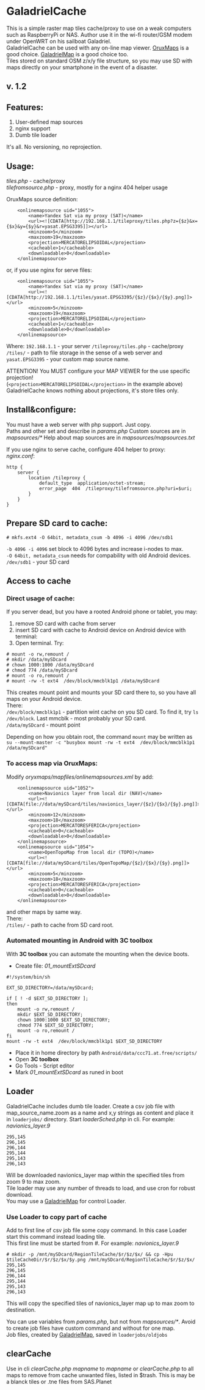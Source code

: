 # GaladrielCache
This is a simple raster map tiles cache/proxy to use on a weak computers such as RaspberryPi or NAS. Author use it in the wi-fi router/GSM modem under OpenWRT on his sailboat Galadriel.  
GaladrielCache can be used with any on-line map viewer. [OruxMaps](http://www.oruxmaps.com/cs/en/) is a good choice. [GaladrielMap](https://github.com/VladimirKalachikhin/Galadriel-map/tree/master) is a good choice too.  
Tiles stored on standard OSM z/x/y file structure, so you may use SD with maps directly on your smartphone in the event of a disaster.

## v. 1.2

## Features:
1. User-defined map sources
2. nginx support
3. Dumb tile loader

It's all. No versioning, no reprojection.

## Usage:
_tiles.php_ - cache/proxy  
_tilefromsource.php_ - proxy, mostly for a nginx 404 helper usage

OruxMaps source definition:
```
	<onlinemapsource uid="1055">
		<name>Yandex Sat via my proxy (SAT)</name>
		<url><![CDATA[http://192.168.1.1/tileproxy/tiles.php?z={$z}&x={$x}&y={$y}&r=yasat.EPSG3395]]></url>
		<minzoom>5</minzoom>
		<maxzoom>19</maxzoom>
		<projection>MERCATORELIPSOIDAL</projection>
		<cacheable>1</cacheable>
		<downloadable>0</downloadable>
	</onlinemapsource>
```
or, if you use nginx for serve files:
```
	<onlinemapsource uid="1055">
		<name>Yandex Sat via my proxy (SAT)</name>
		<url><![CDATA[http://192.168.1.1/tiles/yasat.EPSG3395/{$z}/{$x}/{$y}.png]]></url>
		<minzoom>5</minzoom>
		<maxzoom>19</maxzoom>
		<projection>MERCATORELIPSOIDAL</projection>
		<cacheable>1</cacheable>
		<downloadable>0</downloadable>
	</onlinemapsource>
```
Where:
`192.168.1.1` - your server 
`/tileproxy/tiles.php` - cache/proxy 
`/tiles/` - path to file storage in the sense of a web server
and `yasat.EPSG3395` - your custom map source name.

ATTENTION! You MUST configure your MAP VIEWER for the use specific projection!  
(`<projection>MERCATORELIPSOIDAL</projection>` in the example above)  
GaladrielCache knows nothing about projections, it's store tiles only.

## Install&configure:
You must have a web server with php support. Just copy.  
Paths and other set and describe in _params.php_
Custom sources are in _mapsources/*_
Help about map sources are in _mapsources/mapsources.txt_

If you use nginx to serve cache, configure 404 helper to proxy:  
_nginx.conf_:
```
http {
	server {
		location /tileproxy {
			default_type  application/octet-stream;
			error_page  404  /tileproxy/tilefromsource.php?uri=$uri;
		}
	}
}
```
## Prepare SD card to cache:
```
# mkfs.ext4 -O 64bit, metadata_csum -b 4096 -i 4096 /dev/sdb1
```
`-b 4096 -i 4096` set block to 4096 bytes and increase i-nodes to max.  
 `-O 64bit, metadata_csum` needs for compability with old Android devices.  
`/dev/sdb1` - your SD card

## Access to cache
### Direct usage of cache:
If you server dead, but you have a rooted Android phone or tablet, you may:
1. remove SD card with cache from server
2. insert SD card with cache to Android device
on Android device with terminal:
3. Open terminal. Try:
```
# mount -o rw,remount /
# mkdir /data/mySDcard  
# chown 1000:1000 /data/mySDcard
# chmod 774 /data/mySDcard
# mount -o ro,remount /
# mount -rw -t ext4  /dev/block/mmcblk1p1 /data/mySDcard
```
This creates mount point and mounts your SD card there to, so you have all maps on your Android device.  
There:  
`/dev/block/mmcblk1p1` - partition wint cache on you SD card. To find it, try `ls /dev/block`. Last mmcblk - most probably your SD card.  
`/data/mySDcard` - mount point

Depending on how you obtain root, the command `mount` may be written as  
`su --mount-master -c "busybox mount -rw -t ext4  /dev/block/mmcblk1p1 /data/mySDcard"`

### To access map via OruxMaps:  
Modify _oryxmaps/mapfiles/onlinemapsources.xml_ by add:
```
	<onlinemapsource uid="1052">
		<name>Navionics layer from local dir (NAV)</name>
		<url><![CDATA[file://data/mySDcard/tiles/navionics_layer/{$z}/{$x}/{$y}.png]]></url> 
		<minzoom>12</minzoom>
		<maxzoom>18</maxzoom>
		<projection>MERCATORESFERICA</projection>
		<cacheable>0</cacheable>
		<downloadable>0</downloadable>
	</onlinemapsource>
	<onlinemapsource uid="1054">
		<name>OpenTopoMap from local dir (TOPO)</name>
		<url><![CDATA[file://data/mySDcard/tiles/OpenTopoMap/{$z}/{$x}/{$y}.png]]></url> 
		<minzoom>5</minzoom>
		<maxzoom>18</maxzoom>
		<projection>MERCATORESFERICA</projection>
		<cacheable>0</cacheable>
		<downloadable>0</downloadable>
	</onlinemapsource>
```
and other maps by same way.  
There:  
`/tiles/` - path to cache from SD card root. 
### Automated mounting in Android with 3C toolbox
With **3C toolbox** you can automate the mounting when the device boots.  
* Create file:
_01_mountExtSDcard_
```
#!/system/bin/sh

EXT_SD_DIRECTORY=/data/mySDcard;

if [ ! -d $EXT_SD_DIRECTORY ];
then
	mount -o rw,remount /
	mkdir $EXT_SD_DIRECTORY;
	chown 1000:1000 $EXT_SD_DIRECTORY;
	chmod 774 $EXT_SD_DIRECTORY;
	mount -o ro,remount /
fi
mount -rw -t ext4  /dev/block/mmcblk1p1 $EXT_SD_DIRECTORY
```
* Place it in home directory by path `Android/data/ccc71.at.free/scripts/`  
* Open **3C toolbox**  
* Go Tools - Script editor  
* Mark _01_mountExtSDcard_ as runed in boot

## Loader
GaladrielCache includes dumb tile loader. Create a csv job file with map_source_name.zoom as a name and x,y strings as content and place it in `loaderjobs/` directory. Start _loaderSched.php_ in cli.
For example:  
_navionics_layer.9_
```
295,145
296,145
296,144
295,144
295,143
296,143
```

Will be downloaded navionics_layer map within the specified tiles from zoom 9 to max zoom.  
Tile loader may use any number of threads to load, and use cron for robust download.  
You may use a [GaladrielMap](https://github.com/VladimirKalachikhin/Galadriel-map/tree/master) for control Loader.

### Use Loader to copy part of cache
Add to first line of csv job file some copy command. In this case Loader start this command instead loading tile.  
This first line must be started from #. For example:
_navionics_layer.9_
```
# mkdir -p /mnt/mySDcard/RegionTileCache/$r/$z/$x/ && cp -Hpu $tileCacheDir/$r/$z/$x/$y.png /mnt/mySDcard/RegionTileCache/$r/$z/$x/
295,145
296,145
296,144
295,144
295,143
296,143
```

This will copy the specified tiles of navionics_layer map up to max zoom to destination.

You can use variables from _params.php_, but not from _mapsources/*_. Avoid to create job files have custom command and without for one map.  
Job files, created by [GaladrielMap](https://github.com/VladimirKalachikhin/Galadriel-map/tree/master), saved in `loaderjobs/oldjobs`

## clearCache
Use in cli _clearCache.php mapname_ to *mapname* or _clearCache.php_ to all maps to remove from cache unwanted files, listed in $trash. This is may be a blanck tiles or .tne files from SAS.Planet
